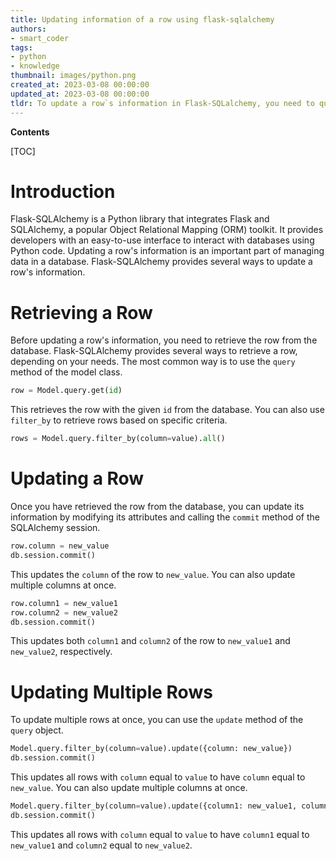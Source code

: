 ```yaml
---
title: Updating information of a row using flask-sqlalchemy
authors:
- smart_coder
tags:
- python
- knowledge
thumbnail: images/python.png
created_at: 2023-03-08 00:00:00
updated_at: 2023-03-08 00:00:00
tldr: To update a row`s information in Flask-SQLalchemy, you need to query the row, modify the values, then commit the changes using the db.session.commit() method.
---
```


**Contents**

[TOC]

# Introduction

Flask-SQLAlchemy is a Python library that integrates Flask and SQLAlchemy, a popular Object Relational Mapping (ORM) toolkit. It provides developers with an easy-to-use interface to interact with databases using Python code. Updating a row's information is an important part of managing data in a database. Flask-SQLAlchemy provides several ways to update a row's information.

# Retrieving a Row

Before updating a row's information, you need to retrieve the row from the database. Flask-SQLAlchemy provides several ways to retrieve a row, depending on your needs. The most common way is to use the `query` method of the model class.

```python
row = Model.query.get(id)
```

This retrieves the row with the given `id` from the database. You can also use `filter_by` to retrieve rows based on specific criteria.

```python
rows = Model.query.filter_by(column=value).all()
```

# Updating a Row

Once you have retrieved the row from the database, you can update its information by modifying its attributes and calling the `commit` method of the SQLAlchemy session.

```python
row.column = new_value
db.session.commit()
```

This updates the `column` of the row to `new_value`. You can also update multiple columns at once.

```python
row.column1 = new_value1
row.column2 = new_value2
db.session.commit()
```

This updates both `column1` and `column2` of the row to `new_value1` and `new_value2`, respectively.

# Updating Multiple Rows

To update multiple rows at once, you can use the `update` method of the `query` object.

```python
Model.query.filter_by(column=value).update({column: new_value})
db.session.commit()
```

This updates all rows with `column` equal to `value` to have `column` equal to `new_value`. You can also update multiple columns at once.

```python
Model.query.filter_by(column=value).update({column1: new_value1, column2: new_value2})
db.session.commit()
```

This updates all rows with `column` equal to `value` to have `column1` equal to `new_value1` and `column2` equal to `new_value2`.
